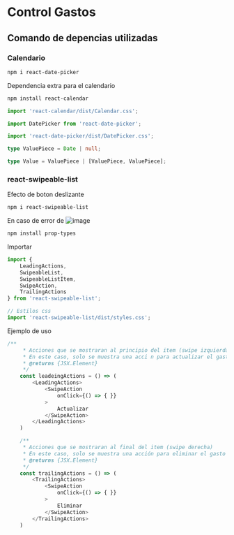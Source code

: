 # Control Gastos

## Comando de depencias utilizadas
### Calendario
```bash
npm i react-date-picker
```
Dependencia extra para el calendario
```bash
npm install react-calendar
```

```ts
import 'react-calendar/dist/Calendar.css';

import DatePicker from 'react-date-picker';

import 'react-date-picker/dist/DatePicker.css';

type ValuePiece = Date | null;

type Value = ValuePiece | [ValuePiece, ValuePiece];

```
### react-swipeable-list 
Efecto de boton deslizante
```bash
npm i react-swipeable-list
```
En caso de error de
![image](https://github.com/user-attachments/assets/1e11ec15-8024-4d47-a0fc-b282ef59b0ea)


```bash
npm install prop-types
```
Importar

```ts
import {
    LeadingActions,
    SwipeableList,
    SwipeableListItem,
    SwipeAction,
    TrailingActions
} from 'react-swipeable-list';

// Estilos css
import 'react-swipeable-list/dist/styles.css';

```
Ejemplo de uso
```ts
/**
     * Acciones que se mostraran al principio del item (swipe izquierda)
     * En este caso, solo se muestra una acci n para actualizar el gasto
     * @returns {JSX.Element}
     */
    const leadeingActions = () => (
        <LeadingActions>
            <SwipeAction
                onClick={() => { }}
            >
                Actualizar
            </SwipeAction>
        </LeadingActions>
    )

    /**     
     * Acciones que se mostraran al final del item (swipe derecha)
     * En este caso, solo se muestra una acción para eliminar el gasto
     * @returns {JSX.Element}
     */
    const trailingActions = () => (
        <TrailingActions>
            <SwipeAction
                onClick={() => { }}
            >
                Eliminar
            </SwipeAction>
        </TrailingActions>
    )

```


